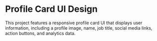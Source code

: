# Profile Card UI Design
This project features a responsive profile card UI that displays user information, 
including a profile image, name, job title, social media links, action buttons, and analytics data.
